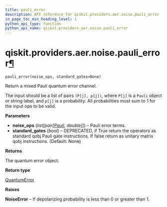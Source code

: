 ```yaml
---
title: pauli_error
description: API reference for qiskit.providers.aer.noise.pauli_error
in_page_toc_min_heading_level: 1
python_api_type: function
python_api_name: qiskit.providers.aer.noise.pauli_error
---
```


# qiskit.providers.aer.noise.pauli\_error[¶](#qiskit-providers-aer-noise-pauli-error "Permalink to this headline")

<span id="qiskit.providers.aer.noise.pauli_error" />

`pauli_error(noise_ops, standard_gates=None)`

Return a mixed Pauli quantum error channel.

The input should be a list of pairs `(P[j], p[j])`, where `P[j]` is a `Pauli` object or string label, and `p[j]` is a probability. All probabilities must sum to 1 for the input ops to be valid.

**Parameters**

*   **noise\_ops** (*list\[pair\[*[*Pauli*](qiskit.quantum_info.Pauli "qiskit.quantum_info.Pauli")*, double]]*) – Pauli error terms.
*   **standard\_gates** (*bool*) – DEPRECATED, if True return the operators as standard qobj Pauli gate instructions. If false return as unitary matrix qobj instructions. (Default: None)

**Returns**

The quantum error object.

**Return type**

[QuantumError](qiskit.providers.aer.noise.QuantumError "qiskit.providers.aer.noise.QuantumError")

**Raises**

**NoiseError** – If depolarizing probability is less than 0 or greater than 1.

